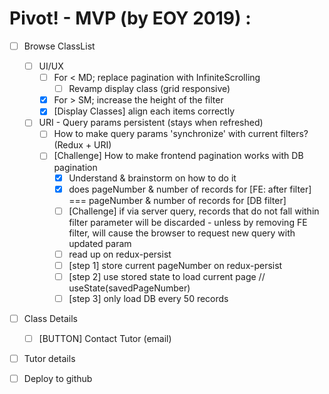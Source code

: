 # Pivot! - MVP (by EOY 2019) :

- [ ] Browse ClassList
  - [ ] UI/UX
    - [ ] For < MD; replace pagination with InfiniteScrolling
      - [ ] Revamp display class (grid responsive)
    - [x] For > SM; increase the height of the filter
    - [x] [Display Classes] align each items correctly
  - [ ] URI - Query params persistent (stays when refreshed)
    - [ ] How to make query params 'synchronize' with current filters? (Redux + URI)
    - [ ] [Challenge] How to make frontend pagination works with DB pagination
      - [x] Understand & brainstorm on how to do it
      - [x] does pageNumber & number of records for [FE: after filter] === pageNumber & number of records for [DB filter]
      - [ ] [Challenge] if via server query, records that do not fall within filter parameter will be discarded - unless by removing FE filter, will cause the browser to request new query with updated param
      - [ ] read up on redux-persist
      - [ ] [step 1] store current pageNumber on redux-persist
      - [ ] [step 2] use stored state to load current page // useState(savedPageNumber)
      - [ ] [step 3] only load DB every 50 records
- [ ] Class Details
  - [ ] [BUTTON] Contact Tutor (email)
- [ ] Tutor details
- [ ] Deploy to github

